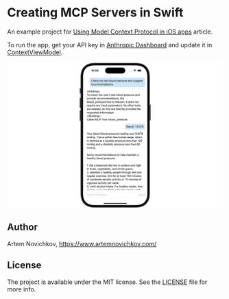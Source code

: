 # Creating MCP Servers in Swift

An example project for [Using Model Context Protocol in iOS apps](https://www.artemnovichkov.com/blog/using-model-context-protocol-in-ios-apps) article.

To run the app, get your API key in [Anthropic Dashboard](https://console.anthropic.com/settings/keys) and update it in [ContextViewModel](https://github.com/artemnovichkov/mcp-client-example/blob/bc3232f41b0739749265d08736319e9fa9d35da6/MCPClientExample/ContentViewModel.swift#L20).

<p align="center"/>
  <img src=".github/screenshot.png"/>
</p>

## Author

Artem Novichkov, https://www.artemnovichkov.com/

## License

The project is available under the MIT license. See the [LICENSE](./LICENSE) file for more info.
